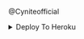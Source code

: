 @Cyniteofficial


<details><summary>Deploy To Heroku</summary>
<br>
<p>
<a href="https://heroku.com/deploy?template=https://github.com/hintpirox/hortner">
  <img src="https://www.herokucdn.com/deploy/button.svg" alt="Deploy">
</a>
</p></details>


